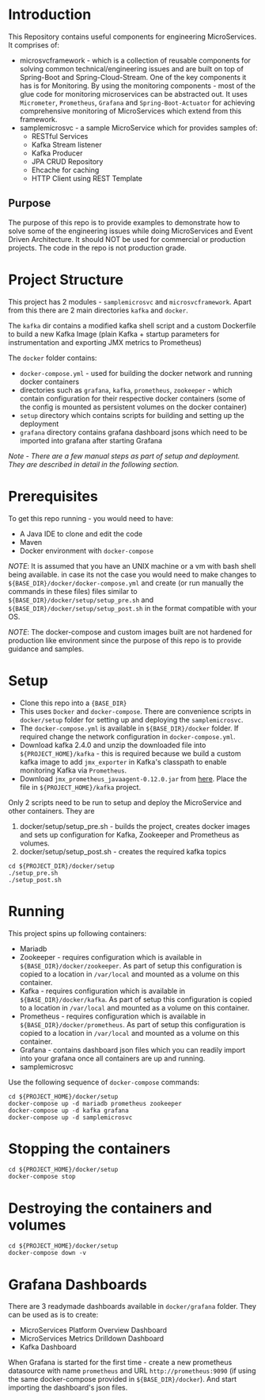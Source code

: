 # Introduction
This Repository contains useful components for engineering MicroServices. It comprises of:
- microsvcframework - which is a collection of reusable components for solving common technical/engineering issues and are built on top of Spring-Boot and Spring-Cloud-Stream. One of the key components it has is for Monitoring. By using the monitoring components - most of the glue code for monitoring microservices can be abstracted out. It uses `Micrometer`, `Prometheus`, `Grafana` and `Spring-Boot-Actuator` for achieving comprehensive monitoring of MicroServices which extend from this framework.
- samplemicrosvc - a sample MicroService which for provides samples of:  
  - RESTful Services
  - Kafka Stream listener
  - Kafka Producer
  - JPA CRUD Repository
  - Ehcache for caching
  - HTTP Client using REST Template
  
## Purpose
The purpose of this repo is to provide examples to demonstrate how to solve some of the engineering issues while doing MicroServices and Event Driven Architecture. It should NOT be used for commercial or production projects. The code in the repo is not production grade.  

# Project Structure
This project has 2 modules - `samplemicrosvc` and `microsvcframework`. Apart from this there are 2 main directories `kafka` and `docker`. 

The `kafka` dir contains a modified kafka shell script and a custom Dockerfile to build a new Kafka Image (plain Kafka + startup parameters for instrumentation and exporting JMX metrics to Prometheus)

The `docker` folder contains:
- `docker-compose.yml` - used for building the docker network and running docker containers
- directories such as `grafana`, `kafka`, `prometheus`, `zookeeper` - which contain configuration for their respective docker containers (some of the config is mounted as persistent volumes on the docker container)
- `setup` directory which contains scripts for building and setting up the deployment
- `grafana` directory contains grafana dashboard jsons which need to be imported into grafana after starting Grafana

*_Note_* - _There are a few manual steps as part of setup and deployment. They are described in detail in the following section._ 

# Prerequisites
To get this repo running - you would need to have:
- A Java IDE to clone and edit the code
- Maven 
- Docker environment with `docker-compose`

_NOTE_: It is assumed that you have an UNIX machine or a vm with bash shell being available. in case its not the case you would need to make changes to `${BASE_DIR}/docker/docker-compose.yml` and create (or run manually the commands in these files) files similar to `${BASE_DIR}/docker/setup/setup_pre.sh` and `${BASE_DIR}/docker/setup/setup_post.sh` in the format compatible with your OS. 

_NOTE_: The docker-compose and custom images built are not hardened for production like environment since the purpose of this repo is to provide guidance and samples. 

# Setup 
- Clone this repo into a `{BASE_DIR}`
- This uses `Docker` and `docker-compose`. There are convenience scripts in `docker/setup` folder for setting up and deploying the `samplemicrosvc`.
- The `docker-compose.yml` is available in `${BASE_DIR}/docker` folder. If required change the network configuration in `docker-compose.yml`.
- Download kafka 2.4.0 and unzip the downloaded file into `${PROJECT_HOME}/kafka` - this is required because we build a custom kafka image to add `jmx_exporter` in Kafka's classpath to enable monitoring Kafka via `Prometheus`.
- Download `jmx_prometheus_javaagent-0.12.0.jar` from [here](https://repo1.maven.org/maven2/io/prometheus/jmx/jmx_prometheus_javaagent/0.12.0/jmx_prometheus_javaagent-0.12.0.jar). Place the file in `${PROJECT_HOME}/kafka` project. 

Only 2 scripts need to be run to setup and deploy the MicroService and other containers. They are
1. docker/setup/setup_pre.sh - builds the project, creates docker images and sets up configuration for Kafka, Zookeeper and Prometheus as volumes.
2. docker/setup/setup_post.sh - creates the required kafka topics

```shell script
cd ${PROJECT_DIR}/docker/setup
./setup_pre.sh
./setup_post.sh
```

# Running
This project spins up following containers: 
- Mariadb
- Zookeeper - requires configuration which is available in `${BASE_DIR}/docker/zookeeper`. As part of setup this configuration is copied to a location in `/var/local` and mounted as a volume on this container.
- Kafka - requires configuration which is available in `${BASE_DIR}/docker/kafka`. As part of setup this configuration is copied to a location in `/var/local` and mounted as a volume on this container.
- Prometheus - requires configuration which is available in `${BASE_DIR}/docker/prometheus`. As part of setup this configuration is copied to a location in `/var/local` and mounted as a volume on this container.
- Grafana - contains dashboard json files which you can readily import into your grafana once all containers are up and running. 
- samplemicrosvc 

Use the following sequence of `docker-compose` commands:
```shell script
cd ${PROJECT_HOME}/docker/setup
docker-compose up -d mariadb prometheus zookeeper
docker-compose up -d kafka grafana
docker-compose up -d samplemicrosvc
```

# Stopping the containers
```shell script
cd ${PROJECT_HOME}/docker/setup
docker-compose stop
```

# Destroying the containers and volumes
```shell script
cd ${PROJECT_HOME}/docker/setup
docker-compose down -v
```

# Grafana Dashboards
There are 3 readymade dashboards available in `docker/grafana` folder. They can be used as is to create:
- MicroServices Platform Overview Dashboard
- MicroServices Metrics Drilldown Dashboard
- Kafka Dashboard

When Grafana is started for the first time - create a new prometheus datasource with name `prometheus` and URL `http://prometheus:9090` (if using the same docker-compose provided in `${BASE_DIR}/docker`). And start importing the dashboard's json files. 

